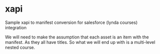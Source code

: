 # xapi
Sample xapi to manifest conversion for salesforce (lynda courses) integration

We will need to make the assumption that each asset is an item with the manifest. As they all have titles.
So what we will end up with is a multi-level nested course. 
